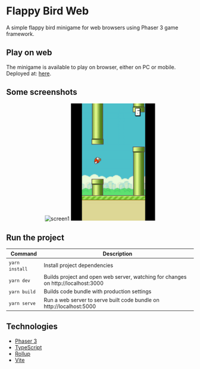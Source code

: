 # Flappy Bird Web
A simple flappy bird minigame for web browsers using Phaser 3 game framework.

## Play on web
The minigame is available to play on browser, either on PC or mobile. Deployed at: [here](https://phassy-bird.vercel.app/).

## Some screenshots
<p align="center">
<img src="screenshot/bird1.gif" width="45%" alt="screen1">
<img src="screenshot/bird2.gif" width="45%" alt="screen2">
</p>

## Run the project

| Command | Description |
|---------|-------------|
| `yarn install` | Install project dependencies |
| `yarn dev` | Builds project and open web server, watching for changes on http://localhost:3000 |
| `yarn build` | Builds code bundle with production settings |
| `yarn serve` | Run a web server to serve built code bundle on http://localhost:5000 |

## Technologies

- [Phaser 3](https://github.com/photonstorm/phaser)
- [TypeScript](https://www.typescriptlang.org/)
- [Rollup](https://rollupjs.org)
- [Vite](https://vitejs.dev/)